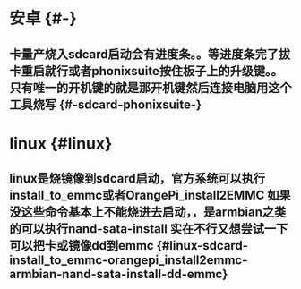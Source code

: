 # 安卓 {#-}

## 卡量产烧入sdcard启动会有进度条。。等进度条完了拔卡重启就行或者phonixsuite按住板子上的升级键。。只有唯一的开机键的就是那开机键然后连接电脑用这个工具烧写 {#-sdcard-phonixsuite-}

# linux {#linux}

## linux是烧镜像到sdcard启动，官方系统可以执行install\_to\_emmc或者OrangePi\_install2EMMC 如果没这些命令基本上不能烧进去启动，，是armbian之类的可以执行nand-sata-install 实在不行又想尝试一下可以把卡或镜像dd到emmc {#linux-sdcard-install_to_emmc-orangepi_install2emmc-armbian-nand-sata-install-dd-emmc}



